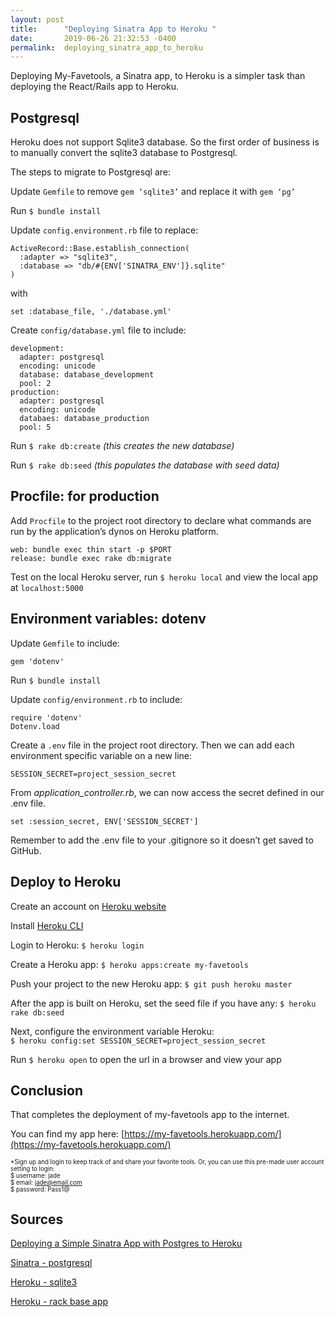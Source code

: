 ```yaml
---
layout: post
title:      "Deploying Sinatra App to Heroku "
date:       2019-06-26 21:32:53 -0400
permalink:  deploying_sinatra_app_to_heroku
---
```



Deploying My-Favetools, a Sinatra app, to Heroku is a simpler task than deploying the React/Rails app to Heroku.

## Postgresql
Heroku does not support Sqlite3 database. So the first order of business is to manually convert the sqlite3 database to Postgresql.

The steps to migrate to Postgresql are:

Update `Gemfile` to remove ``gem ‘sqlite3’`` and replace it with ``gem ‘pg’``

Run `$ bundle install`

Update `config.environment.rb` file to replace:  
```
ActiveRecord::Base.establish_connection(
  :adapter => "sqlite3",
  :database => "db/#{ENV['SINATRA_ENV']}.sqlite"
)
```  
with
```
set :database_file, './database.yml'
```

Create `config/database.yml` file to include:
```
development:
  adapter: postgresql
  encoding: unicode
  database: database_development
  pool: 2
production:
  adapter: postgresql
  encoding: unicode
  databaes: database_production
  pool: 5
```

Run `$ rake db:create` *(this creates the new database)*

Run `$ rake db:seed` *(this populates the database with seed data)*

## Procfile: for production
Add `Procfile` to the project root directory to declare what commands are run by the application’s dynos on Heroku platform.

```
web: bundle exec thin start -p $PORT
release: bundle exec rake db:migrate
```

Test on the local Heroku server, run `$ heroku local` and view the local app at `localhost:5000`

## Environment variables: dotenv
Update `Gemfile` to include:

```
gem 'dotenv'
```

Run `$ bundle install`

Update `config/environment.rb` to include:

```
require 'dotenv'
Dotenv.load
```

Create a `.env` file in the project root directory. Then we can add each environment specific variable on a new line: 
```
SESSION_SECRET=project_session_secret
```

From *application_controller.rb*, we can now access the secret defined in our .env file. 

```
set :session_secret, ENV['SESSION_SECRET']
```

Remember to add the .env file to your .gitignore so it doesn’t get saved to GitHub.
## Deploy to Heroku
Create an account on [Heroku website]( https://signup.heroku.com/login)

Install [Heroku CLI]( https://devcenter.heroku.com/articles/heroku-cli#download-and-install)

Login to Heroku: `$ heroku login`

Create a Heroku app: `$ heroku apps:create my-favetools`

Push your project to the new Heroku app: `$ git push heroku master`

After the app is built on Heroku, set the seed file if you have any: `$ heroku rake db:seed`

Next, configure the environment variable Heroku:   
`$ heroku config:set SESSION_SECRET=project_session_secret`

Run `$ heroku open` to open the url in a browser and view your app

## Conclusion
That completes the deployment of my-favetools app to the internet. 

You can find my app here: [https://my-favetools.herokuapp.com/](https://my-favetools.herokuapp.com/)

<sub><sup>*Sign up and login to keep track of and share your favorite tools. Or, you can use this pre-made user account setting to login:  
    $ username: jade  
    $ email: jade@email.com  
    $ password: Pass1@</sup></sub>
		
## Sources
[Deploying a Simple Sinatra App with Postgres to Heroku](https://medium.com/@dmccoy/deploying-a-simple-sinatra-app-with-postgres-to-heroku-c4a883d3f19e)

[Sinatra - postgresql](http://recipes.sinatrarb.com/p/databases/postgresql-activerecord?)

[Heroku - sqlite3](https://devcenter.heroku.com/articles/sqlite3)

[Heroku - rack base app](https://devcenter.heroku.com/articles/rack)






